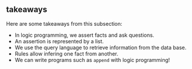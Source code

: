 ## takeaways

Here are some takeaways from this subsection:

  * In logic programming, we assert facts and ask questions.
  * An assertion is represented by a list.
  * We use the query language to retrieve information from the data base.
  * Rules allow infering one fact from another.
  * We can write programs such as `append` with logic programming!

